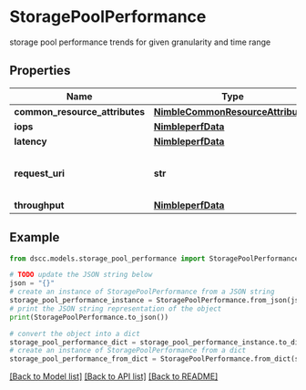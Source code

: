 # StoragePoolPerformance

storage pool performance trends for given granularity and time range

## Properties

Name | Type | Description | Notes
------------ | ------------- | ------------- | -------------
**common_resource_attributes** | [**NimbleCommonResourceAttributes**](NimbleCommonResourceAttributes.md) |  | [optional] 
**iops** | [**NimbleperfData**](NimbleperfData.md) |  | [optional] 
**latency** | [**NimbleperfData**](NimbleperfData.md) |  | [optional] 
**request_uri** | **str** | requestUri for detailed storage pool object | [optional] 
**throughput** | [**NimbleperfData**](NimbleperfData.md) |  | [optional] 

## Example

```python
from dscc.models.storage_pool_performance import StoragePoolPerformance

# TODO update the JSON string below
json = "{}"
# create an instance of StoragePoolPerformance from a JSON string
storage_pool_performance_instance = StoragePoolPerformance.from_json(json)
# print the JSON string representation of the object
print(StoragePoolPerformance.to_json())

# convert the object into a dict
storage_pool_performance_dict = storage_pool_performance_instance.to_dict()
# create an instance of StoragePoolPerformance from a dict
storage_pool_performance_from_dict = StoragePoolPerformance.from_dict(storage_pool_performance_dict)
```
[[Back to Model list]](../README.md#documentation-for-models) [[Back to API list]](../README.md#documentation-for-api-endpoints) [[Back to README]](../README.md)


